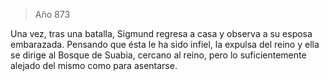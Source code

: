 > Año 873

Una vez, tras una batalla, Sigmund regresa a casa y observa a su esposa embarazada. Pensando que ésta le ha sido infiel, la expulsa del reino y ella se dirige al Bosque de Suabia, cercano al reino, pero lo suficientemente alejado del mismo como para asentarse.